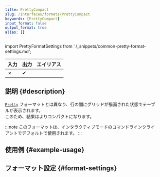 ```yaml
---
title: PrettyCompact
slug: /interfaces/formats/PrettyCompact
keywords: [PrettyCompact]
input_format: false
output_format: true
alias: []
---
```


import PrettyFormatSettings from './_snippets/common-pretty-format-settings.md';

| 入力 | 出力  | エイリアス |
|-------|---------|-------|
| ✗     | ✔       |       |

## 説明 {#description}

[`Pretty`](./Pretty.md) フォーマットとは異なり、行の間にグリッドが描画された状態でテーブルが表示されます。  
このため、結果はよりコンパクトになります。

:::note
このフォーマットは、インタラクティブモードのコマンドラインクライアントでデフォルトで使用されます。
:::

## 使用例 {#example-usage}

## フォーマット設定 {#format-settings}

<PrettyFormatSettings />
